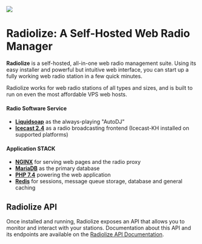 ![](https://radiolize.com/uploads/2020/04/radiolizelogo200.png)

# Radiolize: A Self-Hosted Web Radio Manager


**Radiolize** is a self-hosted, all-in-one web radio management suite. Using its easy installer and powerful but intuitive web interface, you can start up a fully working web radio station in a few quick minutes.

Radiolize works for web radio stations of all types and sizes, and is built to run on even the most affordable VPS web hosts.


#### Radio Software Service

* **[Liquidsoap](https://www.liquidsoap.info/)** as the always-playing "AutoDJ"
* **[Icecast 2.4](https://icecast.org/)** as a radio broadcasting frontend (Icecast-KH installed on supported platforms)

#### Application STACK

* **[NGINX](https://www.nginx.com)** for serving web pages and the radio proxy
* **[MariaDB](https://mariadb.org/)** as the primary database
* **[PHP 7.4](https://secure.php.net/)** powering the web application
* **[Redis](https://redis.io/)** for sessions, message queue storage, database and general caching

## Radiolize API

Once installed and running, Radiolize exposes an API that allows you to monitor and interact with your stations. Documentation about this API and its endpoints are available on the [Radiolize API Documentation](https://studio18.radiolize.com/api).
